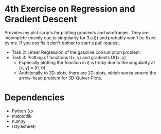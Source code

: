 # 4th Exercise on Regression and Gradient Descent
Provides my plot scripts for plotting gradients and wireframes. 
They are incomplete (mainly due to singularity for 3.a.i)) and probably won't be 
fixed by me. If you can fix it don't bother to start a pull request.

- Task 2: Linear Regression of the gasoline consumption problem.
- Task 3: Plotting of functions f(x, y) and gradients Df(x, y)
  - Especially plotting the function in i\) is tricky due to the singularity at (x, y) = (0, 0)
  - Additionally to 3D-plots, there are 2D-plots, which works around the arrow-head problem for 3D-Quiver-Plots.


# Dependencies
- Python 3.x
- matplotlib
- numpy 
- (stylesheet)
